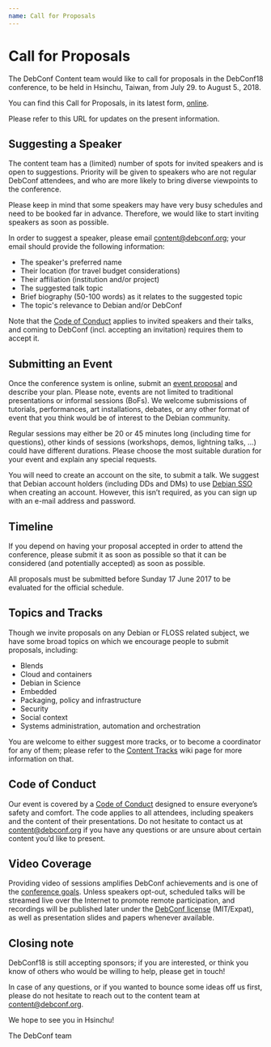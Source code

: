 ```yaml
---
name: Call for Proposals
---
```


# Call for Proposals

The DebConf Content team would like to call for proposals in the DebConf18
conference, to be held in Hsinchu, Taiwan, from July 29. to August 5., 2018.

You can find this Call for Proposals, in its latest form,
[online](https://debconf18.debconf.org/cfp/).

Please refer to this URL for updates on the present information.


## Suggesting a Speaker

The content team has a (limited) number of spots for invited speakers and is
open to suggestions. Priority will be given to speakers who are not regular
DebConf attendees, and who are more likely to bring diverse viewpoints to the
conference.

Please keep in mind that some speakers may have very busy schedules and need to
be booked far in advance. Therefore, we would like to start inviting speakers as
soon as possible.

In order to suggest a speaker, please email <content@debconf.org>; your email
should provide the following information:

- The speaker's preferred name
- Their location (for travel budget considerations)
- Their affiliation (institution and/or project)
- The suggested talk topic
- Brief biography (50-100 words) as it relates to the suggested topic
- The topic's relevance to Debian and/or DebConf

Note that the [Code of Conduct] applies to invited speakers and their talks, and
coming to DebConf (incl. accepting an invitation) requires them to accept it.


## Submitting an Event

Once the conference system is online, submit an [event proposal] and describe
your plan. Please note, events are not limited to traditional presentations or
informal sessions (BoFs). We welcome submissions of tutorials, performances, art
installations, debates, or any other format of event that you think would be of
interest to the Debian community.

Regular sessions may either be 20 or 45 minutes long (including time for
questions), other kinds of sessions (workshops, demos, lightning talks, ...)
could have different durations. Please choose the most suitable duration for
your event and explain any special requests.

You will need to create an account on the site, to submit a talk. We suggest
that Debian account holders (including DDs and DMs) to use [Debian SSO] when
creating an account. However, this isn’t required, as you can sign up with an
e-mail address and password.

[Debian SSO]: https://wiki.debian.org/DebianSingleSignOn
[event proposal]: https://debconf18.debconf.org/talks/new/


## Timeline

If you depend on having your proposal accepted in order to attend the
conference, please submit it as soon as possible so that it can be considered
(and potentially accepted) as soon as possible.

All proposals must be submitted before Sunday 17 June 2017 to be evaluated for
the official schedule.


## Topics and Tracks

Though we invite proposals on any Debian or FLOSS related subject, we have some
broad topics on which we encourage people to submit proposals, including:

- Blends
- Cloud and containers
- Debian in Science
- Embedded
- Packaging, policy and infrastructure
- Security
- Social context
- Systems administration, automation and orchestration

You are welcome to either suggest more tracks, or to become a coordinator for
any of them; please refer to the [Content Tracks] wiki page for more information
on that.

[Content Tracks]: https://wiki.debconf.org/wiki/DebConf18/ContentTracks


## Code of Conduct

Our event is covered by a [Code of Conduct] designed to ensure everyone’s safety
and comfort. The code applies to all attendees, including speakers and the
content of their presentations. Do not hesitate to contact us at
<content@debconf.org> if you have any questions or are unsure about certain
content you’d like to present.

[Code of Conduct]: https://debconf.org/codeofconduct.shtml


## Video Coverage

Providing video of sessions amplifies DebConf achievements and is one of the
[conference goals]. Unless speakers opt-out, scheduled talks will be streamed
live over the Internet to promote remote participation, and recordings will be
published later under the [DebConf license] (MIT/Expat), as well as presentation
slides and papers whenever available.

[conference goals]: https://debconf.org/goals.shtml
[DebConf license]:  http://meetings-archive.debian.net/pub/debian-meetings/LICENSE


## Closing note

DebConf18 is still accepting sponsors; if you are interested, or think you know
of others who would be willing to help, please get in touch!

In case of any questions, or if you wanted to bounce some ideas off us first,
please do not hesitate to reach out to the content team at <content@debconf.org>.


We hope to see you in Hsinchu!

The DebConf team
